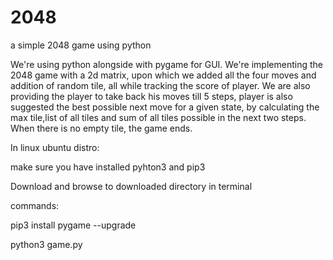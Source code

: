 # 2048
a simple 2048 game using python

We're using python alongside with pygame for GUI. We're implementing the 2048 game with a 2d matrix, upon which we added all the four moves and addition of random tile, all while tracking the score of player. We are also providing the player to take back his moves till 5 steps, player is also suggested the best possible next move for a given state, by calculating the max tile,list of all tiles and sum of all tiles possible in the next two steps. When there is no empty tile, the game ends.

In linux ubuntu distro:

make sure you have installed pyhton3 and pip3

Download and browse to downloaded directory in terminal

commands:

  pip3 install pygame --upgrade

  python3 game.py

